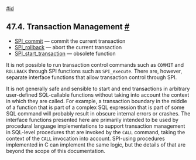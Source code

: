 [#id](#SPI-TRANSACTION)

## 47.4. Transaction Management [#](#SPI-TRANSACTION)

  * [SPI\_commit](spi-spi-commit) — commit the current transaction
  * [SPI\_rollback](spi-spi-rollback) — abort the current transaction
  * [SPI\_start\_transaction](spi-spi-start-transaction) — obsolete function

It is not possible to run transaction control commands such as `COMMIT` and `ROLLBACK` through SPI functions such as `SPI_execute`. There are, however, separate interface functions that allow transaction control through SPI.

It is not generally safe and sensible to start and end transactions in arbitrary user-defined SQL-callable functions without taking into account the context in which they are called. For example, a transaction boundary in the middle of a function that is part of a complex SQL expression that is part of some SQL command will probably result in obscure internal errors or crashes. The interface functions presented here are primarily intended to be used by procedural language implementations to support transaction management in SQL-level procedures that are invoked by the `CALL` command, taking the context of the `CALL` invocation into account. SPI-using procedures implemented in C can implement the same logic, but the details of that are beyond the scope of this documentation.